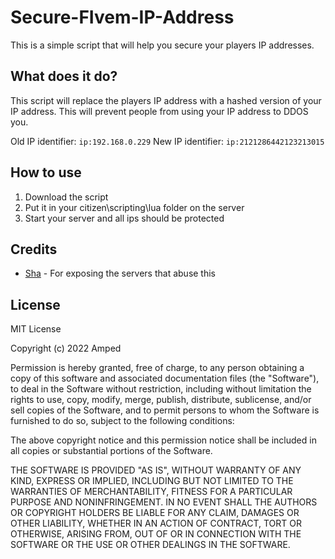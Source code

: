 # Secure-FIvem-IP-Address

This is a simple script that will help you secure your players IP addresses.

## What does it do?

This script will replace the players IP address with a hashed version of your IP address. This will prevent people from using your IP address to DDOS you.

Old IP identifier: `ip:192.168.0.229`
New IP identifier: `ip:2121286442123213015`

## How to use

1. Download the script
2. Put it in your citizen\scripting\lua folder on the server
3. Start your server and all ips should be protected

## Credits

- [Sha](https://www.youtube.com/@Shaxd) - For exposing the servers that abuse this

## License

MIT License

Copyright (c) 2022 Amped

Permission is hereby granted, free of charge, to any person obtaining a copy
of this software and associated documentation files (the "Software"), to deal
in the Software without restriction, including without limitation the rights
to use, copy, modify, merge, publish, distribute, sublicense, and/or sell
copies of the Software, and to permit persons to whom the Software is
furnished to do so, subject to the following conditions:

The above copyright notice and this permission notice shall be included in all
copies or substantial portions of the Software.

THE SOFTWARE IS PROVIDED "AS IS", WITHOUT WARRANTY OF ANY KIND, EXPRESS OR
IMPLIED, INCLUDING BUT NOT LIMITED TO THE WARRANTIES OF MERCHANTABILITY,
FITNESS FOR A PARTICULAR PURPOSE AND NONINFRINGEMENT. IN NO EVENT SHALL THE
AUTHORS OR COPYRIGHT HOLDERS BE LIABLE FOR ANY CLAIM, DAMAGES OR OTHER
LIABILITY, WHETHER IN AN ACTION OF CONTRACT, TORT OR OTHERWISE, ARISING FROM,
OUT OF OR IN CONNECTION WITH THE SOFTWARE OR THE USE OR OTHER DEALINGS IN THE
SOFTWARE.